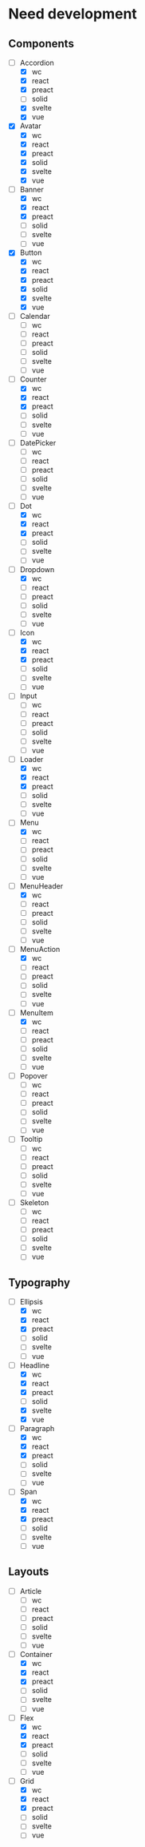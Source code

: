 # Need development

## Components
- [ ] Accordion
  - [x] wc
  - [x] react
  - [x] preact
  - [ ] solid
  - [x] svelte
  - [x] vue
- [x] Avatar
  - [x] wc
  - [x] react
  - [x] preact
  - [x] solid
  - [x] svelte
  - [x] vue
- [ ] Banner
  - [x] wc
  - [x] react
  - [x] preact
  - [ ] solid
  - [ ] svelte
  - [ ] vue
- [x] Button
  - [x] wc
  - [x] react
  - [x] preact
  - [x] solid
  - [x] svelte
  - [x] vue
- [ ] Calendar
  - [ ] wc
  - [ ] react
  - [ ] preact
  - [ ] solid
  - [ ] svelte
  - [ ] vue
- [ ] Counter
  - [x] wc
  - [x] react
  - [x] preact
  - [ ] solid
  - [ ] svelte
  - [ ] vue
- [ ] DatePicker
  - [ ] wc
  - [ ] react
  - [ ] preact
  - [ ] solid
  - [ ] svelte
  - [ ] vue
- [ ] Dot
  - [x] wc
  - [x] react
  - [x] preact
  - [ ] solid
  - [ ] svelte
  - [ ] vue
- [ ] Dropdown
  - [x] wc
  - [ ] react
  - [ ] preact
  - [ ] solid
  - [ ] svelte
  - [ ] vue
- [ ] Icon
  - [x] wc
  - [x] react
  - [x] preact
  - [ ] solid
  - [ ] svelte
  - [ ] vue
- [ ] Input
  - [ ] wc
  - [ ] react
  - [ ] preact
  - [ ] solid
  - [ ] svelte
  - [ ] vue
- [ ] Loader
  - [x] wc
  - [x] react
  - [x] preact
  - [ ] solid
  - [ ] svelte
  - [ ] vue
- [ ] Menu
  - [x] wc
  - [ ] react
  - [ ] preact
  - [ ] solid
  - [ ] svelte
  - [ ] vue
- [ ] MenuHeader
  - [x] wc
  - [ ] react
  - [ ] preact
  - [ ] solid
  - [ ] svelte
  - [ ] vue
- [ ] MenuAction
  - [x] wc
  - [ ] react
  - [ ] preact
  - [ ] solid
  - [ ] svelte
  - [ ] vue
- [ ] MenuItem
  - [x] wc
  - [ ] react
  - [ ] preact
  - [ ] solid
  - [ ] svelte
  - [ ] vue
- [ ] Popover
  - [ ] wc
  - [ ] react
  - [ ] preact
  - [ ] solid
  - [ ] svelte
  - [ ] vue
- [ ] Tooltip
  - [ ] wc
  - [ ] react
  - [ ] preact
  - [ ] solid
  - [ ] svelte
  - [ ] vue
- [ ] Skeleton
  - [ ] wc
  - [ ] react
  - [ ] preact
  - [ ] solid
  - [ ] svelte
  - [ ] vue

## Typography
- [ ] Ellipsis
  - [x] wc
  - [x] react
  - [x] preact
  - [ ] solid
  - [ ] svelte
  - [ ] vue
- [ ] Headline
  - [x] wc
  - [x] react
  - [x] preact
  - [ ] solid
  - [x] svelte
  - [x] vue
- [ ] Paragraph
  - [x] wc
  - [x] react
  - [x] preact
  - [ ] solid
  - [ ] svelte
  - [ ] vue
- [ ] Span
  - [x] wc
  - [x] react
  - [x] preact
  - [ ] solid
  - [ ] svelte
  - [ ] vue

## Layouts
- [ ] Article
  - [ ] wc
  - [ ] react
  - [ ] preact
  - [ ] solid
  - [ ] svelte
  - [ ] vue
- [ ] Container
  - [x] wc
  - [x] react
  - [x] preact
  - [ ] solid
  - [ ] svelte
  - [ ] vue
- [ ] Flex
  - [x] wc
  - [x] react
  - [x] preact
  - [ ] solid
  - [ ] svelte
  - [ ] vue
- [ ] Grid
  - [x] wc
  - [x] react
  - [x] preact
  - [ ] solid
  - [ ] svelte
  - [ ] vue
